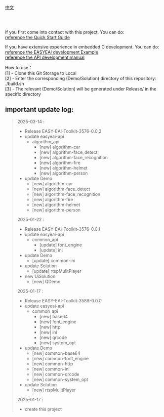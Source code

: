 <br/>
<br/>


[中文](README.md)

<br />
<br />

If you first come into contact with this project. You can do:  
[reference the Quick Start Guide](https://www.easy-eai.com/document_details/25/880)

If you have extensive experience in embedded C development. You can do:  
[reference the EASYEAI development Example](https://www.easy-eai.com/document_details/25/938)  
[reference the API development manual](https://www.easy-eai.com/document_details/25/917)


How to use：  
[1] - Clone this Git Storage to Local   
[2] - Enter the corresponding (Demo/Solution) directory of this repository: ./build.sh   
[3] - The relevant (Demo/Solution) will be generated under Release/ in the specific directory



important update log:
---
> 2025-03-14 :
> * Release EASY-EAI-Toolkit-3576-0.0.2
> * update easyeai-api
>     * algorithm_api
>         * [new] algorithm-car
>         * [new] algorithm-face_detect
>         * [new] algorithm-face_recognition
>         * [new] algorithm-fire
>         * [new] algorithm-helmet
>         * [new] algorithm-person
> * update Demo
>     * [new] algorithm-car
>     * [new] algorithm-face_detect
>     * [new] algorithm-face_recognition
>     * [new] algorithm-fire
>     * [new] algorithm-helmet
>     * [new] algorithm-person
>
> 2025-01-22 :
> * Release EASY-EAI-Toolkit-3576-0.0.1
> * update easyeai-api
>     * common_api
>         * [update] font_engine
>         * [update] ini
> * update Demo
>     * [update] common-ini
> * update Solution
>     * [update] rtspMulitPlayer
> * new UiSolution
>     * [new] QDemo
>
> 2025-01-17 :
> * Release EASY-EAI-Toolkit-3588-0.0.0
> * update easyeai-api
>     * common_api
>         * [new] base64
>         * [new] font_engine
>         * [new] http
>         * [new] ini
>         * [new] qrcode
>         * [new] system_opt
> * update Demo
>     * [new] common-base64
>     * [new] common-font_engine
>     * [new] common-http
>     * [new] common-ini
>     * [new] common-qrcode
>     * [new] common-system_opt
> * update Solution
>     * [new] rtspMulitPlayer
>
> 2025-01-17 : 
> * create this project
